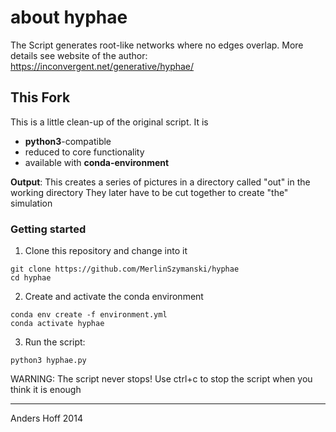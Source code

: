 about hyphae
=============

The Script generates root-like networks where no edges overlap. 
More details see website of the author: https://inconvergent.net/generative/hyphae/ 

## This Fork ##

This is a little clean-up of the original script. It is
- **python3**-compatible
- reduced to core functionality
- available with **conda-environment** 

**Output**: This creates a series of pictures in a directory called "out" in the working directory
They later have to be cut together to create "the" simulation

### Getting started ###

1. Clone this repository and change into it
```
git clone https://github.com/MerlinSzymanski/hyphae
cd hyphae
```

2. Create and activate the conda environment
```
conda env create -f environment.yml
conda activate hyphae
```

3. Run the script:
```
python3 hyphae.py
```
WARNING: The script never stops! Use ctrl+c to stop the script when you think it is enough

----
Anders Hoff 2014

